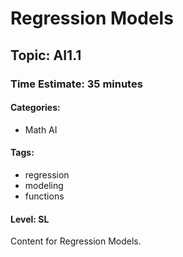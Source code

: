 # Regression Models

## Topic: AI1.1

### Time Estimate: 35 minutes

#### Categories:
- Math AI

#### Tags:
- regression
- modeling
- functions

#### Level: SL

Content for Regression Models.
